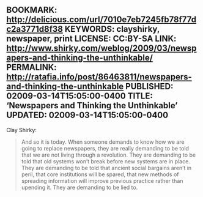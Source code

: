 BOOKMARK: http://delicious.com/url/7010e7eb7245fb78f77dc2a3771d8f38
KEYWORDS: clayshirky, newspaper, print
LICENSE: CC:BY-SA
LINK: http://www.shirky.com/weblog/2009/03/newspapers-and-thinking-the-unthinkable/
PERMALINK: http://ratafia.info/post/86463811/newspapers-and-thinking-the-unthinkable
PUBLISHED: 02009-03-14T15:05:00-0400
TITLE: ‘Newspapers and Thinking the Unthinkable’
UPDATED: 02009-03-14T15:05:00-0400
--
<span class='person'>Clay Shirky</span>:

> And so it is today. When someone demands to know how we are going to replace
> newspapers, they are really demanding to be told that we are not living
> through a revolution. They are demanding to be told that old systems won’t
> break before new systems are in place. They are demanding to be told that
> ancient social bargains aren’t in peril, that core institutions will be
> spared, that new methods of spreading information will improve previous
> practice rather than upending it. They are demanding to be lied to.
